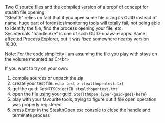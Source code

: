 Two C source files and the compiled version of a proof of concept for stealth file opening.<br>
"Stealth" relies on fact that if you open some file using its GUID instead of name, huge part of forensics/monitoring tools will totally fail, not being able to identify the file, find the process opening your file, etc.<br>
Sysinternals "handle.exe" is one of such GUID-unaware apps. Same affected Process Explorer, but it was fixed somewhere nearby version 16.30.<br>

Note: For the code simplicity I am assuming the file you play with stays on the volume mounted as C:\<br>

If you want to try on your own:<br>
1. compile sources or unpack the zip<br>
2. create your test file: `echo test > stealthopentest.txt`<br>
3. get the guid: `GetNTFSObjectID stealthopentest.txt`<br>
4. open the file using your guid: `StealthOpen {your-guid-goes-here}`<br>
5. play with your favourite tools, trying to figure out if file open operation was properly registered<br>
6. press Enter in the StealthOpen.exe console to close the handle and terminate process

